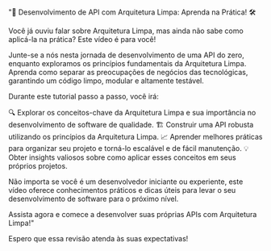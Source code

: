 "🚀 Desenvolvimento de API com Arquitetura Limpa: Aprenda na Prática! 🛠️

Você já ouviu falar sobre Arquitetura Limpa, mas ainda não sabe como aplicá-la na prática? Este vídeo é para você!

Junte-se a nós nesta jornada de desenvolvimento de uma API do zero, enquanto exploramos os princípios fundamentais da Arquitetura Limpa. Aprenda como separar as preocupações de negócios das tecnológicas, garantindo um código limpo, modular e altamente testável.

Durante este tutorial passo a passo, você irá:

🔍 Explorar os conceitos-chave da Arquitetura Limpa e sua importância no desenvolvimento de software de qualidade.
🏗️ Construir uma API robusta utilizando os princípios da Arquitetura Limpa.
📈 Aprender melhores práticas para organizar seu projeto e torná-lo escalável e de fácil manutenção.
💡 Obter insights valiosos sobre como aplicar esses conceitos em seus próprios projetos.

Não importa se você é um desenvolvedor iniciante ou experiente, este vídeo oferece conhecimentos práticos e dicas úteis para levar o seu desenvolvimento de software para o próximo nível.

Assista agora e comece a desenvolver suas próprias APIs com Arquitetura Limpa!"

Espero que essa revisão atenda às suas expectativas!

